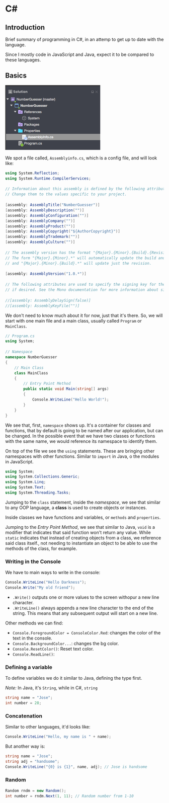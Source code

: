 # C\#

## Introduction

Brief summary of programming in C#, in an attemp to get up to date with the language.

Since I mostly code in JavaScript and Java, expect it to be compared to these languages.

## Basics

![C# Project](../img/csharp1.png)

We spot a file called, `Assemblyinfo.cs`, which is a config file, and will look like:

```cs
using System.Reflection;
using System.Runtime.CompilerServices;

// Information about this assembly is defined by the following attributes.
// Change them to the values specific to your project.

[assembly: AssemblyTitle("NumberGuesser")]
[assembly: AssemblyDescription("")]
[assembly: AssemblyConfiguration("")]
[assembly: AssemblyCompany("")]
[assembly: AssemblyProduct("")]
[assembly: AssemblyCopyright("${AuthorCopyright}")]
[assembly: AssemblyTrademark("")]
[assembly: AssemblyCulture("")]

// The assembly version has the format "{Major}.{Minor}.{Build}.{Revision}".
// The form "{Major}.{Minor}.*" will automatically update the build and revision,
// and "{Major}.{Minor}.{Build}.*" will update just the revision.

[assembly: AssemblyVersion("1.0.*")]

// The following attributes are used to specify the signing key for the assembly,  
// if desired. See the Mono documentation for more information about signing.

//[assembly: AssemblyDelaySign(false)]
//[assembly: AssemblyKeyFile("")]
```

We don't need to know much about it for now, just that it's there.
So, we will start with one main file and a main class, usually called `Program` or `MainClass`.

```cs
// Program.cs
using System;

// Namespace
namespace NumberGuesser
{
    // Main Class
    class MainClass
    {
        // Entry Point Method
        public static void Main(string[] args)
        {
            Console.WriteLine("Hello World!");
        }
    }
}
```

We see that, first, `namespace` shows up. It's a container for classes and functions, that by default is going to be named after our application, but can be changed. In the possible event that we have two classes or functions with the same name, we would reference its namespace to identify them.

On top of the file we see the `using` statements. These are bringing other namespaces with other functions. Similar to `import` in Java, o the modules in JavaScript.

```cs
using System;
using System.Collections.Generic;
using System.Linq;
using System.Text;
using System.Threading.Tasks;
```

Jumping to the `class` statement, inside the _namespace_, we see that similar to any OOP language, a **class** is used to create objects or instances.

Inside classes we have functions and variables, or `methods` and `properties`.

Jumping to the _Entry Point Method_, we see that similar to Java, `void` is a modifier that indicates that said function won't return any value. While `static` indicates that instead of creating objects from a class, we reference said class itself., not needing to instantiate an object to be able to use the methods of the class, for example.

### Writing in the Console

We have to main ways to write in the console:

```cs
Console.WriteLine("Hello Darkness");
Console.Write("My old friend");
```

- `.Write()` outputs one or more values to the screen withopur a new line character.
- `.WriteLine()` always appends a new line character to the end of the string. This means that any subsequent output will start on a new line.

Other methods we can find:

- `Console.ForegroundColor = ConsoleColor.Red`: changes the color of the text in the console.
- `Console.BackgroundColor...`: changes the bg color.
- `Console.ResetColor()`: Reset text color.
- `Console.ReadLine()`:

### Defining a variable

To define variables we do it similar to Java, defining the type first.

_Note:_ In Java, it's `String`, while in C#, `string`

```cs
string name = "Jose";
int number = 28;
```

### Concatenation

Similar to other languages, it'd looks like:

```cs
Console.WriteLine("Hello, my name is " + name);
```

But another way is:

```cs
string name = "Jose";
string adj = "handsome";
Console.WriteLine("{0} is {1}", name, adj); // Jose is handsome
```

### Random

```cs
Random rndm = new Random();
int number = rndm.Next(1, 11); // Random number from 1-10

```